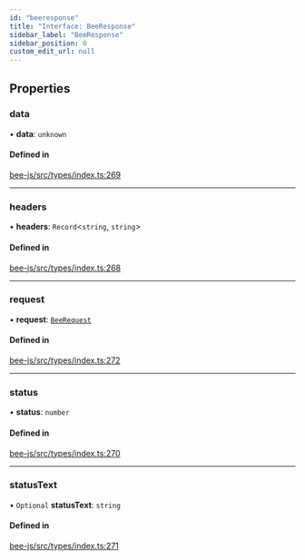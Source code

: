 ```yaml
---
id: "beeresponse"
title: "Interface: BeeResponse"
sidebar_label: "BeeResponse"
sidebar_position: 0
custom_edit_url: null
---
```


## Properties

### data

• **data**: `unknown`

#### Defined in

[bee-js/src/types/index.ts:269](https://github.com/ethersphere/bee-js/blob/74056cb/src/types/index.ts#L269)

___

### headers

• **headers**: `Record`<`string`, `string`\>

#### Defined in

[bee-js/src/types/index.ts:268](https://github.com/ethersphere/bee-js/blob/74056cb/src/types/index.ts#L268)

___

### request

• **request**: [`BeeRequest`](beerequest.md)

#### Defined in

[bee-js/src/types/index.ts:272](https://github.com/ethersphere/bee-js/blob/74056cb/src/types/index.ts#L272)

___

### status

• **status**: `number`

#### Defined in

[bee-js/src/types/index.ts:270](https://github.com/ethersphere/bee-js/blob/74056cb/src/types/index.ts#L270)

___

### statusText

• `Optional` **statusText**: `string`

#### Defined in

[bee-js/src/types/index.ts:271](https://github.com/ethersphere/bee-js/blob/74056cb/src/types/index.ts#L271)
